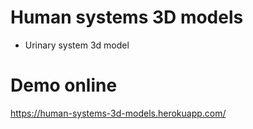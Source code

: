 # Human systems 3D models
* Urinary system 3d model

# Demo online 
https://human-systems-3d-models.herokuapp.com/ 
